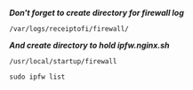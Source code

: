 ***Don't forget to create directory for firewall log***
    
    /var/logs/receiptofi/firewall/
    
***And create directory to hold ipfw.nginx.sh***
    
    /usr/local/startup/firewall

    sudo ipfw list
